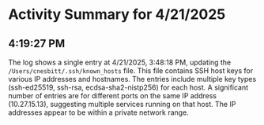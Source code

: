 # Activity Summary for 4/21/2025

## 4:19:27 PM
The log shows a single entry at 4/21/2025, 3:48:18 PM, updating the `/Users/cnesbitt/.ssh/known_hosts` file.  This file contains SSH host keys for various IP addresses and hostnames.  The  entries include multiple key types (ssh-ed25519, ssh-rsa, ecdsa-sha2-nistp256) for each host.  A significant number of entries are for different ports on the same IP address (10.27.15.13), suggesting multiple services running on that host.  The IP addresses appear to be within a private network range.
